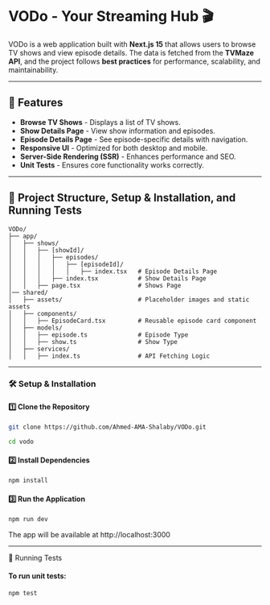 # VODo - Your Streaming Hub 🎬

VODo is a web application built with **Next.js 15** that allows users to browse TV shows and view episode details. The data is fetched from the **TVMaze API**, and the project follows **best practices** for performance, scalability, and maintainability.

---

## 🚀 Features
- **Browse TV Shows** - Displays a list of TV shows.
- **Show Details Page** - View show information and episodes.
- **Episode Details Page** - See episode-specific details with navigation.
- **Responsive UI** - Optimized for both desktop and mobile.
- **Server-Side Rendering (SSR)** - Enhances performance and SEO.
- **Unit Tests** - Ensures core functionality works correctly.

---

## 📂 Project Structure, Setup & Installation, and Running Tests


```
VODo/
├── app/
│   ├── shows/
│   │   ├── [showId]/
│   │   │   ├── episodes/
│   │   │   │   ├── [episodeId]/
│   │   │   │   │   ├── index.tsx   # Episode Details Page
│   │   │   ├── index.tsx           # Show Details Page
│   │   ├── page.tsx                # Shows Page
│── shared/
│   ├── assets/                     # Placeholder images and static assets
│   ├── components/
│   │   ├── EpisodeCard.tsx         # Reusable episode card component
│   ├── models/
│   │   ├── episode.ts              # Episode Type
│   │   ├── show.ts                 # Show Type
│   ├── services/
│   │   ├── index.ts                # API Fetching Logic
```

---

### 🛠️ Setup & Installation

#### 1️⃣ Clone the Repository
```sh
git clone https://github.com/Ahmed-AMA-Shalaby/VODo.git

cd vodo
```

#### 2️⃣ Install Dependencies
```sh
npm install
```

#### 3️⃣ Run the Application
```sh
npm run dev
```

The app will be available at http://localhost:3000

---

🧪 Running Tests

#### To run unit tests:
```sh
npm test
```